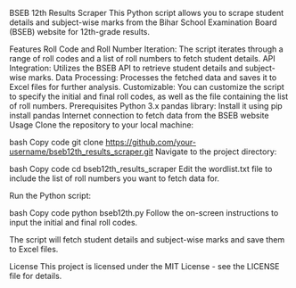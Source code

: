 BSEB 12th Results Scraper
This Python script allows you to scrape student details and subject-wise marks from the Bihar School Examination Board (BSEB) website for 12th-grade results.

Features
Roll Code and Roll Number Iteration: The script iterates through a range of roll codes and a list of roll numbers to fetch student details.
API Integration: Utilizes the BSEB API to retrieve student details and subject-wise marks.
Data Processing: Processes the fetched data and saves it to Excel files for further analysis.
Customizable: You can customize the script to specify the initial and final roll codes, as well as the file containing the list of roll numbers.
Prerequisites
Python 3.x
pandas library: Install it using pip install pandas
Internet connection to fetch data from the BSEB website
Usage
Clone the repository to your local machine:

bash
Copy code
git clone https://github.com/your-username/bseb12th_results_scraper.git
Navigate to the project directory:

bash
Copy code
cd bseb12th_results_scraper
Edit the wordlist.txt file to include the list of roll numbers you want to fetch data for.

Run the Python script:

bash
Copy code
python bseb12th.py
Follow the on-screen instructions to input the initial and final roll codes.

The script will fetch student details and subject-wise marks and save them to Excel files.

License
This project is licensed under the MIT License - see the LICENSE file for details.

